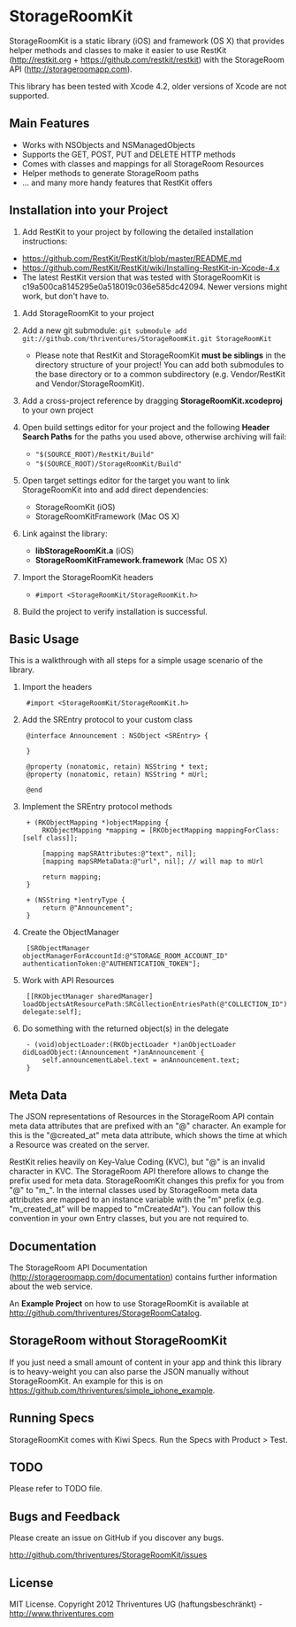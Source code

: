 StorageRoomKit
==============================

StorageRoomKit is a static library (iOS) and framework (OS X) that provides helper methods and classes to make it easier to use RestKit (http://restkit.org + https://github.com/restkit/restkit) with the StorageRoom API (http://storageroomapp.com).

This library has been tested with Xcode 4.2, older versions of Xcode are not supported.

Main Features
------------------------------

* Works with NSObjects and NSManagedObjects
* Supports the GET, POST, PUT and DELETE HTTP methods
* Comes with classes and mappings for all StorageRoom Resources
* Helper methods to generate StorageRoom paths
* ... and many more handy features that RestKit offers


Installation into your Project
------------------------------

1. Add RestKit to your project by following the detailed installation instructions:
  * https://github.com/RestKit/RestKit/blob/master/README.md
  * https://github.com/RestKit/RestKit/wiki/Installing-RestKit-in-Xcode-4.x
  * The latest RestKit version that was tested with StorageRoomKit is c19a500ca8145295e0a518019c036e585dc42094. Newer versions might work, but don't have to.
1. Add StorageRoomKit to your project
  1. Add a new git submodule: `git submodule add git://github.com/thriventures/StorageRoomKit.git StorageRoomKit`
  
      * Please note that RestKit and StorageRoomKit **must be siblings** in the directory structure of your project! You can add both submodules to the base directory or to a common subdirectory (e.g. Vendor/RestKit and Vendor/StorageRoomKit).
    
  1. Add a cross-project reference by dragging **StorageRoomKit.xcodeproj** to your own project
  1. Open build settings editor for your project and the following **Header Search Paths** for the paths you used above, otherwise archiving will fail:

      * `"$(SOURCE_ROOT)/RestKit/Build"`
      * `"$(SOURCE_ROOT)/StorageRoomKit/Build"`

  1. Open target settings editor for the target you want to link StorageRoomKit into and add direct dependencies:
  
      * StorageRoomKit (iOS)
      * StorageRoomKitFramework (Mac OS X)
      
  1. Link against the library:
  
      * **libStorageRoomKit.a** (iOS)
      * **StorageRoomKitFramework.framework** (Mac OS X)
      
  1. Import the StorageRoomKit headers
  
      * `#import <StorageRoomKit/StorageRoomKit.h>`
      
  1. Build the project to verify installation is successful.


Basic Usage
------------------------------


This is a walkthrough with all steps for a simple usage scenario of the library.

1. Import the headers

        #import <StorageRoomKit/StorageRoomKit.h>

1. Add the SREntry protocol to your custom class

        @interface Announcement : NSObject <SREntry> {

        }

        @property (nonatomic, retain) NSString * text;
        @property (nonatomic, retain) NSString * mUrl;

        @end

1. Implement the SREntry protocol methods

        + (RKObjectMapping *)objectMapping {
            RKObjectMapping *mapping = [RKObjectMapping mappingForClass:[self class]];

            [mapping mapSRAttributes:@"text", nil];
            [mapping mapSRMetaData:@"url", nil]; // will map to mUrl

            return mapping;
        }

        + (NSString *)entryType {
            return @"Announcement";
        }

1. Create the ObjectManager

        [SRObjectManager objectManagerForAccountId:@"STORAGE_ROOM_ACCOUNT_ID" authenticationToken:@"AUTHENTICATION_TOKEN"];

1. Work with API Resources

        [[RKObjectManager sharedManager] loadObjectsAtResourcePath:SRCollectionEntriesPath(@"COLLECTION_ID") delegate:self];    

1. Do something with the returned object(s) in the delegate

        - (void)objectLoader:(RKObjectLoader *)anObjectLoader didLoadObject:(Announcement *)anAnnouncement {
            self.announcementLabel.text = anAnnouncement.text;
        }


Meta Data
------------------------------

The JSON representations of Resources in the StorageRoom API contain meta data attributes that are prefixed with an "@" character. An example for this is the 
"@created_at" meta data attribute, which shows the time at which a Resource was created on the server.

RestKit relies heavily on Key-Value Coding (KVC), but "@" is an invalid character in KVC. The StorageRoom API therefore allows to change the prefix used for 
meta data. StorageRoomKit changes this prefix for you from "@" to "m_". In the internal classes used by StorageRoom meta data attributes are mapped to an
instance variable with the "m" prefix (e.g. "m_created_at" will be mapped to "mCreatedAt"). You can follow this convention in your own Entry classes,
but you are not required to.

Documentation
------------------------------

The StorageRoom API Documentation (http://storageroomapp.com/documentation) contains further information about the web service.

An **Example Project** on how to use StorageRoomKit is available at http://github.com/thriventures/StorageRoomCatalog.


StorageRoom without StorageRoomKit
------------------------------

If you just need a small amount of content in your app and think this library is to heavy-weight you can also parse the JSON manually without StorageRoomKit. An example for this is on https://github.com/thriventures/simple_iphone_example.



Running Specs
------------------------------

StorageRoomKit comes with Kiwi Specs. Run the Specs with Product > Test.


TODO
------------------------------

Please refer to TODO file.


Bugs and Feedback
------------------------------

Please create an issue on GitHub if you discover any bugs.

http://github.com/thriventures/StorageRoomKit/issues

License
------------------------------

MIT License. Copyright 2012 Thriventures UG (haftungsbeschränkt) - http://www.thriventures.com